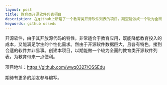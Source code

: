 ```yaml
---
layout: post
title: 教育类开源软件列表项目
description: 在github上新建了一个教育类开源软件列表的项目，期望能做成一个较为全面的、教育类的开源软件列表，期待更多的人参与编写。
keywords: github ossedu
---
```


开源软件，由于其开放源代码的特性，非常适合于教育应用，既能降低教育投入的成本，又能满足学生的个性化需求。然由于开源软件数据巨大，且各有特色，接到合适的软件并非易事。创建本项目，以期能做一个较为全面的教育类开源软件列表，为教育带来一点便利。

项目地址：<https://github.com/wwq0327/OSSEdu>

期待有更多的朋友参与编写。